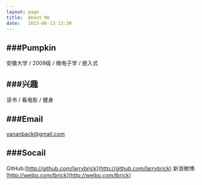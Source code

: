 ```yaml
---
layout:	page
title:	About Me
date:	2015-06-13 23:30 
---
```


###Pumpkin
---
安徽大学 / 2009级 / 微电子学 / 嵌入式

###兴趣
---
读书 / 看电影 / 健身

###Email
---
yananback@gmail.com

###Socail
---
GitHub:[http://github.com/larrybrick](http://github.com/larrybrick)
新浪微博:[http://weibo.com/lbrick](http://weibo.com/lbrick)
